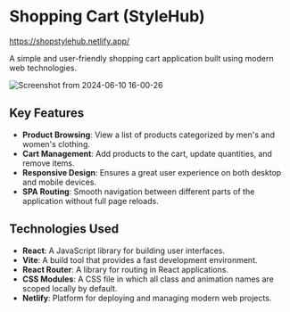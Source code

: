 # Shopping Cart (StyleHub)

https://shopstylehub.netlify.app/

A simple and user-friendly shopping cart application built using modern web technologies.

![Screenshot from 2024-06-10 16-00-26](https://github.com/yuusan64/shopping-cart/assets/42761151/7ef8ff21-56e0-4b7d-9ac9-4dc6a70a199a)


## Key Features

- **Product Browsing**: View a list of products categorized by men's and women's clothing.
- **Cart Management**: Add products to the cart, update quantities, and remove items.
- **Responsive Design**: Ensures a great user experience on both desktop and mobile devices.
- **SPA Routing**: Smooth navigation between different parts of the application without full page reloads.

## Technologies Used

- **React**: A JavaScript library for building user interfaces.
- **Vite**: A build tool that provides a fast development environment.
- **React Router**: A library for routing in React applications.
- **CSS Modules**: A CSS file in which all class and animation names are scoped locally by default.
- **Netlify**: Platform for deploying and managing modern web projects.
  




